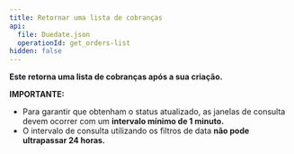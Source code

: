 ```yaml
---
title: Retornar uma lista de cobranças
api:
  file: Duedate.json
  operationId: get_orders-list
hidden: false
---
```

**Este retorna uma lista de cobranças após a sua criação.**

**IMPORTANTE:**

* Para garantir que obtenham o status atualizado, as janelas de consulta devem ocorrer com um **intervalo mínimo de 1 minuto.**
* O intervalo de consulta utilizando os filtros de data **não pode ultrapassar 24 horas.**
